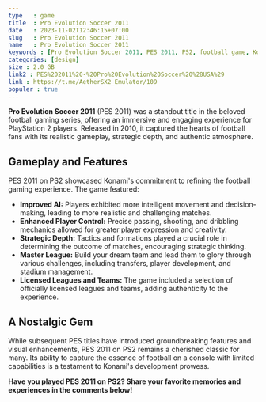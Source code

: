 ```yaml
---
type   : game
title  : Pro Evolution Soccer 2011
date   : 2023-11-02T12:46:15+07:00
slug   : Pro Evolution Soccer 2011
name   : Pro Evolution Soccer 2011
keywords : [Pro Evolution Soccer 2011, PES 2011, PS2, football game, Konami, gameplay, features, Master League, nostalgia]
categories: [design]
size : 2.0 GB
link2 : PES%202011%20-%20Pro%20Evolution%20Soccer%20%28USA%29
link : https://t.me/AetherSX2_Emulator/109
populer : true
---
```



**Pro Evolution Soccer 2011** (PES 2011) was a standout title in the beloved football gaming series, offering an immersive and engaging experience for PlayStation 2 players. Released in 2010, it captured the hearts of football fans with its realistic gameplay, strategic depth, and authentic atmosphere.

## Gameplay and Features

PES 2011 on PS2 showcased Konami's commitment to refining the football gaming experience. The game featured:

* **Improved AI:** Players exhibited more intelligent movement and decision-making, leading to more realistic and challenging matches.
* **Enhanced Player Control:** Precise passing, shooting, and dribbling mechanics allowed for greater player expression and creativity.
* **Strategic Depth:** Tactics and formations played a crucial role in determining the outcome of matches, encouraging strategic thinking.
* **Master League:** Build your dream team and lead them to glory through various challenges, including transfers, player development, and stadium management.
* **Licensed Leagues and Teams:** The game included a selection of officially licensed leagues and teams, adding authenticity to the experience.

## A Nostalgic Gem

While subsequent PES titles have introduced groundbreaking features and visual enhancements, PES 2011 on PS2 remains a cherished classic for many. Its ability to capture the essence of football on a console with limited capabilities is a testament to Konami's development prowess.

**Have you played PES 2011 on PS2? Share your favorite memories and experiences in the comments below!**
